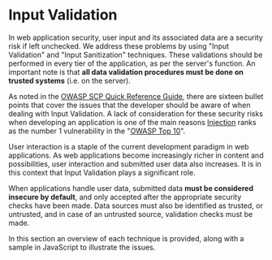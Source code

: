 Input Validation
================

In web application security, user input and its associated data are a security
risk if left unchecked.
We address these problems by using "Input Validation" and "Input Sanitization"
techniques.
These validations should be performed in every tier of the application, as per
the server's function. An important note is that **all data validation
procedures must be done on trusted systems** (i.e. on the server).

As noted in the [OWASP SCP Quick Reference Guide][1], there are sixteen
bullet points that cover the issues that the developer should be aware of when
dealing with Input Validation.
A lack of consideration for these security risks when developing an application
is one of the main reasons [Injection][2] ranks as the number 1 vulnerability
in the "[OWASP Top 10][3]".

User interaction is a staple of the current development paradigm in web
applications. As web applications become increasingly richer in content and
possibilities, user interaction and submitted user data also increases.
It is in this context that Input Validation plays a significant role.

When applications handle user data, submitted data **must be considered
insecure by default**, and only accepted after the appropriate security checks
have been made. Data sources must also be identified as trusted, or untrusted,
and in case of an untrusted source, validation checks must be made.

In this section an overview of each technique is provided, along with a sample
in JavaScript to illustrate the issues.

[1]: https://www.owasp.org/images/0/08/OWASP_SCP_Quick_Reference_Guide_v2.pdf
[2]: https://www.owasp.org/index.php/Top_10_2017-A1-Injection
[3]: https://www.owasp.org/index.php/Top_10_2017-Top_10
